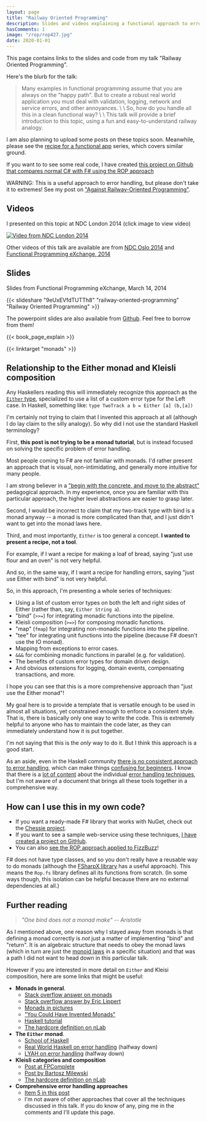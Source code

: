 ```yaml
---
layout: page
title: "Railway Oriented Programming"
description: Slides and videos explaining a functional approach to error handling
hasComments: 1
image: "/rop/rop427.jpg"
date: 2020-01-01
---
```


This page contains links to the slides and code from my talk "Railway Oriented Programming".

Here's the blurb for the talk:

> Many examples in functional programming assume that you are always on the "happy path". But to create a robust real world application you must deal with validation, logging, network and service errors, and other annoyances. \ \ So, how do you handle all this in a clean functional way? \ \ This talk will provide a brief introduction to this topic, using a fun and easy-to-understand railway analogy.

I am also planning to upload some posts on these topics soon. Meanwhile, please see the [recipe for a functional app](/series/a-recipe-for-a-functional-app.html) series, which covers similar ground.

If you want to to see some real code, I have created [this project on Github that compares normal C# with F# using the ROP approach](https://github.com/swlaschin/Railway-Oriented-Programming-Example)

WARNING: This is a useful approach to error handling, but please don't take it to extremes! See my post on ["Against Railway-Oriented Programming"](/posts/against-railway-oriented-programming/).

## Videos

I presented on this topic at NDC London 2014 (click image to view video)

[![Video from NDC London 2014](rop427.jpg)](https://goo.gl/Lv5ZAo)

Other videos of this talk are available are from [NDC Oslo 2014](http://vimeo.com/97344498) and [Functional Programming eXchange, 2014](https://skillsmatter.com/skillscasts/4964-railway-oriented-programming)


## Slides

Slides from Functional Programming eXchange, March 14, 2014

{{< slideshare "9eUxEVfdTUTTh8" "railway-oriented-programming" "Railway Oriented Programming" >}}

The powerpoint slides are also available from [Github](https://github.com/swlaschin/RailwayOrientedProgramming). Feel free to borrow from them!

{{<  book_page_explain >}}

{{< linktarget "monads" >}}

## Relationship to the Either monad and Kleisli composition

Any Haskellers reading this will immediately recognize this approach as the [`Either` type](http://book.realworldhaskell.org/read/error-handling.html), specialized to use a list of a custom error type for the Left case. In Haskell, something like: `type TwoTrack a b = Either [a] (b,[a])`

I'm certainly not trying to claim that I invented this approach at all (although I do lay claim to the silly analogy).  So why did I not use the standard Haskell terminology?

First, **this post is not trying to be a monad tutorial**, but is instead focused on solving the specific problem of error handling.

Most people coming to F# are not familiar with monads. I'd rather present an approach that is visual, non-intimidating, and generally more intuitive for many people.

I am strong believer in a ["begin with the concrete, and move to the abstract"](https://byorgey.wordpress.com/2009/01/12/abstraction-intuition-and-the-monad-tutorial-fallacy/) pedagogical approach. In my experience, once you are familiar with this particular approach, the higher level abstractions are easier to grasp later.

Second, I would be incorrect to claim that my two-track type with bind is a monad anyway -- a monad is more complicated than that, and I just didn't want to get into the monad laws here.

Third, and most importantly, `Either` is too general a concept. **I wanted to present a recipe, not a tool**.

For example, if I want a recipe for making a loaf of bread, saying "just use flour and an oven" is not very helpful.

And so, in the same way, if I want a recipe for handling errors, saying "just use Either with bind" is not very helpful.

So, in this approach, I'm presenting a whole series of techniques:

* Using a list of custom error types on both the left and right sides of Either (rather than, say, `Either String a`).
* "bind" (`>>=`) for integrating monadic functions into the pipeline.
* Kleisli composition (`>=>`) for composing monadic functions.
* "map" (`fmap`) for integrating non-monadic functions into the pipeline.
* "tee" for integrating unit functions into the pipeline (because F# doesn't use the IO monad).
* Mapping from exceptions to error cases.
* `&&&` for combining monadic functions in parallel (e.g. for validation).
* The benefits of custom error types for domain driven design.
* And obvious extensions for logging, domain events, compensating transactions, and more.

I hope you can see that this is a more comprehensive approach than "just use the Either monad"!

My goal here is to provide a template that is versatile enough to be used in almost all situations, yet constrained enough to enforce a consistent style. That is, there is basically only one way to write the code. This is extremely helpful to anyone who has to maintain the code later, as they can immediately understand how it is put together.

I'm not saying that this is the *only* way to do it. But I think this approach is a good start.

As an aside, even in the Haskell community [there is no consistent approach to error handling](http://www.randomhacks.net/2007/03/10/haskell-8-ways-to-report-errors/), which can make things [confusing for beginners](http://programmers.stackexchange.com/questions/252977/cleanest-way-to-report-errors-in-haskell). I know that there is a [lot of content](http://www.fpcomplete.com/school/starting-with-haskell/basics-of-haskell/10_Error_Handling) about the individual [error handling techniques](http://hackage.haskell.org/package/errors), but I'm not aware of a document that brings all these tools together in a comprehensive way.

## How can I use this in my own code?

* If you want a ready-made F# library that works with NuGet, check out the [Chessie project](https://fsprojects.github.io/Chessie/).
* If you want to see a sample web-service using these techniques, [I have created a project on GitHub](https://github.com/swlaschin/Railway-Oriented-Programming-Example).
* You can also [see the ROP approach applied to FizzBuzz](/posts/railway-oriented-programming-carbonated/)!

F# does not have type classes, and so you don't really have a reusable way to do monads (although the [FSharpX library](https://github.com/fsprojects/fsharpx/blob/master/src/FSharpx.Core/ComputationExpressions/Monad.fs) has a useful approach).  This means the `Rop.fs` library defines all its functions from scratch. (In some ways though, this isolation can be helpful because there are no external dependencies at all.)

## Further reading

> *"One bind does not a monad make" -- Aristotle*

As I mentioned above, one reason why I stayed away from monads is that defining a monad correctly is *not* just a matter of implementing "bind" and "return". It is an algebraic structure that needs to obey the monad laws (which in turn are just the [monoid laws](/posts/monoids-without-tears/) in a specific situation) and that was a path I did not want to head down in this particular talk.

However if you are interested in more detail on `Either` and Kleisi composition, here are some links that might be useful:

* **Monads in general**.
  * [Stack overflow answer on monads](http://stackoverflow.com/questions/44965/what-is-a-monad)
  * [Stack overflow answer by Eric Lippert](http://stackoverflow.com/questions/2704652/monad-in-plain-english-for-the-oop-programmer-with-no-fp-background/2704795#2704795)
  * [Monads in pictures](http://adit.io/posts/2013-04-17-functors,_applicatives,_and_monads_in_pictures.html)
  * ["You Could Have Invented Monads"](http://blog.sigfpe.com/2006/08/you-could-have-invented-monads-and.html)
  * [Haskell tutorial](https://www.haskell.org/tutorial/monads.html)
  * [The hardcore definition on nLab](http://ncatlab.org/nlab/show/monad)
* **The `Either` monad**.
  * [School of Haskell](http://www.fpcomplete.com/school/starting-with-haskell/basics-of-haskell/10_Error_Handling)
  * [Real World Haskell on error handling](http://book.realworldhaskell.org/read/error-handling.html) (halfway down)
  * [LYAH on error handling](http://learnyouahaskell.com/for-a-few-monads-more) (halfway down)
* **Kleisli categories and composition**
  * [Post at FPComplete](http://www.fpcomplete.com/user/Lkey/kleisli)
  * [Post by Bartosz Milewski](http://bartoszmilewski.com/2014/12/23/kleisli-categories/)
  * [The hardcore definition on nLab](http://ncatlab.org/nlab/show/Kleisli+category)
* **Comprehensive error handling approaches**
  * [Item 5 in this post](http://www.randomhacks.net/2007/03/10/haskell-8-ways-to-report-errors/)
  * I'm not aware of other approaches that cover all the techniques discussed in this talk. If you do know of any, ping me in the comments and I'll update this page.